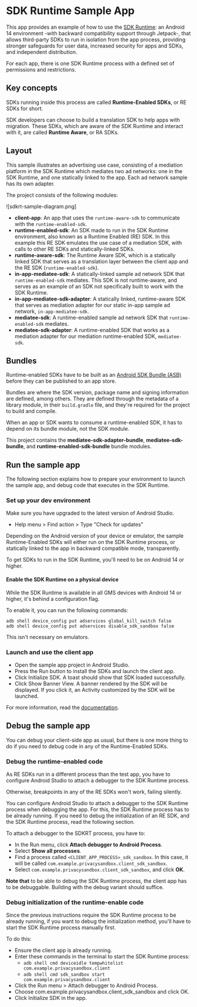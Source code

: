 # SDK Runtime Sample App

This app provides an example of how to use the [SDK Runtime](https://privacysandbox.google.com/private-advertising/sdk-runtime): an Android 14 environment -with backward compatibility support through Jetpack-, that allows third-party SDKs to run in isolation from the app process, providing stronger safeguards for user data, increased security for apps and SDKs, and independent distribution.

For each app, there is one SDK Runtime process with a defined set of permissions and restrictions.

## Key concepts

SDKs running inside this process are called **Runtime-Enabled SDKs**, or RE SDKs for short.

SDK developers can choose to build a translation SDK to help apps with migration.
These SDKs, which are aware of the SDK Runtime and interact with it, are called **Runtime Aware**, or RA SDKs.

## Layout

This sample illustrates an advertising use case, consisting of a mediation platform in the SDK Runtime which mediates two ad networks: one in the SDK Runtime, and one statically linked to the app. Each ad network sample has its own adapter.

The project consists of the following modules:

![sdkrt-sample-diagram.png]

- **client-app**: An app that uses the `runtime-aware-sdk` to communicate with the `runtime-enabled-sdk`.
- **runtime-enabled-sdk**: An SDK made to run in the SDK Runtime environment, also known as a Runtime Enabled (RE) SDK. In this example this RE SDK emulates the use case of a mediation SDK, with calls to other RE SDKs and statically-linked SDKs.
- **runtime-aware-sdk**: The Runtime Aware SDK, which is a statically linked SDK that serves as a translation layer between the client app and the RE SDK (`runtime-enabled-sdk`).
- **in-app-mediatee-sdk**: A statically-linked sample ad network SDK that `runtime-enabled-sdk` mediates. This SDK is not runtime-aware, and serves as an example of an SDK not specifically built to work with the SDK Runtime.
- **in-app-mediatee-sdk-adapter**: A statically linked, runtime-aware SDK that serves as mediation adapter for our static in-app sample ad network, `in-app-mediatee-sdk`.
- **mediatee-sdk**: A runtime-enabled sample ad network SDK that `runtime-enabled-sdk` mediates.
- **mediatee-sdk-adapter**: A runtime-enabled SDK that works as a mediation adapter for our mediation runtime-enabled SDK, `mediatee-sdk`.

## Bundles

Runtime-enabled SDKs have to be built as an [Android SDK Bundle (ASB)](https://developer.android.com/studio/command-line/bundletool#asb-format) before they can be published to an app store.

Bundles are where the SDK version, package name and signing information are defined, among others.
They are defined through the metadata of a library module, in their `build.gradle` file, and they're required for the project to build and compile.

When an app or SDK wants to consume a runtime-enabled SDK, it has to depend on its bundle module, not the SDK module.

This project contains the **mediatee-sdk-adapter-bundle**, **mediatee-sdk-bundle**, and **runtime-enabled-sdk-bundle** bundle modules.

## Run the sample app

The following section explains how to prepare your environment to launch the sample app, and debug code that executes in the SDK Runtime.

### Set up your dev environment

Make sure you have upgraded to the latest version of Android Studio.

- Help menu > Find action > Type "Check for updates"

Depending on the Android version of your device or emulator, the sample Runtime-Enabled SDKs will either run on the SDK Runtime process, or statically linked to the app in backward compatible mode, transparently.

To get SDKs to run in the SDK Runtime, you'll need to be on Android 14 or higher.

#### Enable the SDK Runtime on a physical device

While the SDK Runtime is available in all GMS devices with Android 14 or higher, it's behind a configuration flag.

To enable it, you can run the following commands:

```shell
adb shell device_config put adservices global_kill_switch false
adb shell device_config put adservices disable_sdk_sandbox false
```

This isn't necessary on emulators.

### Launch and use the client app

- Open the sample app project in Android Studio.
- Press the Run button to install the SDKs and launch the client app.
- Click Initialize SDK. A toast should show that SDK loaded successfully.
- Click Show Banner View. A banner rendered by the SDK will be
 displayed. If you click it, an Activity customized by the SDK will be launched.

For more information, read the [documentation](https://privacysandbox.google.com/private-advertising/sdk-runtime).

## Debug the sample app

You can debug your client-side app as usual, but there is one more thing to do if you need to debug code in any of the Runtime-Enabled SDKs.

### Debug the runtime-enabled code

As RE SDKs run in a different process than the test app, you have to configure Android Studio to attach a debugger to the SDK Runtime process.

Otherwise, breakpoints in any of the RE SDKs won't work, failing silently.

You can configure Android Studio to attach a debugger to the SDK Runtime process when debugging the app.
For this, the SDK Runtime process has to be already running. If you need to debug the initialization of an RE SDK, and the SDK Runtime process, read the following section.

To attach a debugger to the SDKRT process, you have to:

- In the Run menu, click **Attach debugger to Android Process**.
- Select **Show all processes**.
- Find a process called `<CLIENT_APP_PROCESS>_sdk_sandbox`. In this case, it will be called `com.example.privacysandbox.client_sdk_sandbox`.
- Select `com.example.privacysandbox.client_sdk_sandbox`, and click **OK**.

**Note that** to be able to debug the SDK Runtime process, the client app has to be debuggable. Building with the debug variant should suffice.

### Debug initialization of the runtime-enable code

Since the previous instructions require the SDK Runtime process to be already running, if you want to debug the initialization method, you'll have to start the SDK Runtime process manually first.

To do this:

- Ensure the client app is already running.
- Enter these commands in the terminal to start the SDK Runtime process:
  - `adb shell cmd deviceidle tempwhitelist com.example.privacysandbox.client`
  - `adb shell cmd sdk_sandbox start com.example.privacysandbox.client`
- Click the Run menu > Attach debugger to Android Process.
- Choose com.example.privacysandbox.client_sdk_sandbox and click OK.
- Click Initialize SDK in the app.